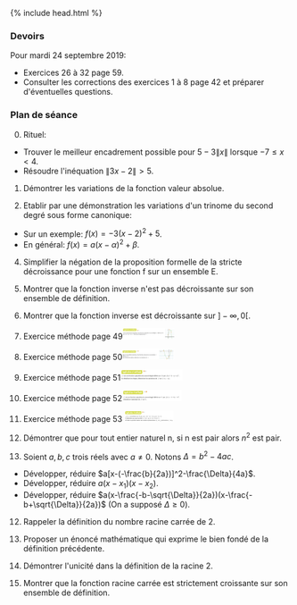{% include head.html %}

### Devoirs

Pour mardi 24 septembre 2019:

* Exercices 26 à 32 page 59.
* Consulter les corrections des exercices 1 à 8 page 42 et préparer d'éventuelles questions. 

### Plan de séance

0. Rituel: 
* Trouver le meilleur encadrement possible pour $5-3\|x\|$ lorsque $-7 \leq x < 4$.
* Résoudre l'inéquation $\|3x-2\|>5$.

1. Démontrer les variations de la fonction valeur absolue.

2. Etablir par une démonstration les variations d'un trinome du second degré sous forme canonique:

* Sur un exemple: $f(x)=-3(x-2)^2+5$.
* En général: $f(x)=a(x-\alpha)^2+\beta$. 

4. Simplifier la négation de la proposition formelle de la stricte décroissance pour une fonction f sur un ensemble E.

7. Montrer que la fonction inverse n'est pas décroissante sur son ensemble de définition.

15. Montrer que la fonction inverse est décroissante sur $]-\infty, 0[$.

1. Exercice méthode page 49<img src="./assets/img/p49methode.png" alt="methode page 49" height="20"/>

1. Exercice méthode page 50<img src="./assets/img/p50methode.png" alt="methode page 50" height="20"/>

1. Exercice méthode page 51<img src="./assets/img/p51methode.png" alt="methode page 51" height="20"/>

1. Exercice méthode page 52<img src="./assets/img/p52methode.png" alt="methode page 52" height="20"/>

1. Exercice méthode page 53 <img src="./assets/img/p53methode.png" alt="methode page 53" height="20"/>

1. Démontrer que pour tout entier naturel n, si n est pair alors $n^2$ est pair.

1. Soient $a,b,c$ trois réels avec $a \neq 0$. Notons $\Delta=b^2-4ac$. 
 * Développer, réduire $a[x-(-\frac{b}{2a})]^2-\frac{\Delta}{4a}$.
 * Développer, réduire $a(x-x_1)(x-x_2)$.
 * Développer, réduire $a(x-\frac{-b-\sqrt{\Delta}}{2a})(x-\frac{-b+\sqrt{\Delta}}{2a})$ (On a supposé $\Delta \geq 0$).
 
12. Rappeler la définition du nombre racine carrée de 2.

13. Proposer un énoncé mathématique qui exprime le bien fondé de la définition précédente.

14. Démontrer l'unicité dans la définition de la racine 2.

16. Montrer que la fonction racine carrée est strictement croissante sur son ensemble de définition.

<!--
10. Rappeler la définition d'une fonction impaire.

11. Montrer que la fonction $h(x)=1+x^3$ n'est pas impaire.




1. À 14 heures à lorgues, il faisait $t_1=28.2°C$ et à 21h $t_2=25.3°C$. Quel est l'écart entre ces deux mesures et quel est l'écart absolu ? Présenter une expression formelle en $t_1$,$t_2$ pour ces deux quantités.

1. On considère les points $A_1(2;0)$ et $A_2(\pi;0)$, dans un repère orthonormé. 
  * Calculer la distance $A_1A_2$ en rappelant la formule générale (on note $A_1(x_1;y_1)$ et $A_2(x_2;y_2))$.
  * Calculer les coordonnées du vecteur $\vec{A_1A_2}$ en rappelant la formule générale.
-->
